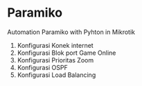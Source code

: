 # Paramiko
Automation Paramiko with Pyhton in Mikrotik

1. Konfigurasi Konek internet 
2. Konfigurasi Blok port Game Online
3. Konfigurasi Prioritas Zoom
4. Konfigurasi OSPF 
5. Konfigurasi Load Balancing
